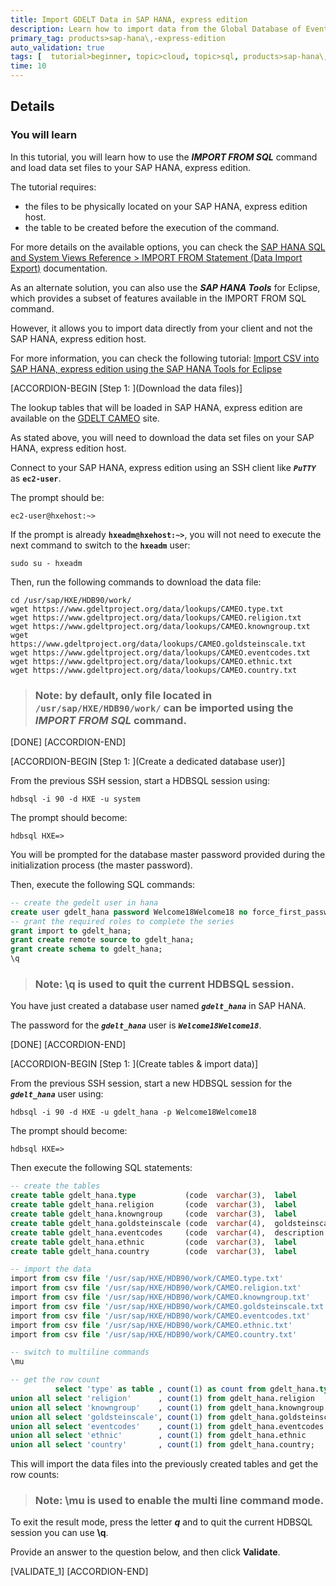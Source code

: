 ```yaml
---
title: Import GDELT Data in SAP HANA, express edition
description: Learn how to import data from the Global Database of Events, Language and Tone (GDELT) Project into SAP HANA, express edition.
primary_tag: products>sap-hana\,-express-edition
auto_validation: true
tags: [  tutorial>beginner, topic>cloud, topic>sql, products>sap-hana\,-express-edition ]
time: 10
---
```


## Details
### You will learn  
In this tutorial, you will learn how to use the ***IMPORT FROM SQL*** command and load data set files to your SAP HANA, express edition.

The tutorial requires:

 - the files to be physically located on your SAP HANA, express edition host.
 - the table to be created before the execution of the command.

For more details on the available options, you can check the <a href="https://help.sap.com/viewer/4fe29514fd584807ac9f2a04f6754767/latest/en-US/20f712e175191014907393741fadcb97.html" target="&#95;blank">SAP HANA SQL and System Views Reference > IMPORT FROM Statement (Data Import Export)</a> documentation.

As an alternate solution, you can also use the ***SAP HANA Tools*** for Eclipse, which provides a subset of features available in the IMPORT FROM SQL command.

However, it allows you to import data directly from your client and not the SAP HANA, express edition host.

For more information, you can check the following tutorial: <a href="https://www.sap.com/developer/tutorials/mlb-hxe-import-data-eclipse.html" target="&#95;blank">Import CSV into SAP HANA, express edition using the SAP HANA Tools for Eclipse</a>

[ACCORDION-BEGIN [Step 1: ](Download the data files)]

The lookup tables that will be loaded in SAP HANA, express edition are available on the <a href="https://www.gdeltproject.org/data/lookups/" target="&#95;blank">GDELT CAMEO</a> site.

As stated above, you will need to download the data set files on your SAP HANA, express edition host.

Connect to your SAP HANA, express edition using an SSH client like ***`PuTTY`*** as **`ec2-user`**.

The prompt should be:

```
ec2-user@hxehost:~>
```

If the prompt is already **```hxeadm@hxehost:~>```**, you will not need to execute the next command to switch to the **`hxeadm`** user:

```shell
sudo su - hxeadm
```

Then, run the following commands to download the data file:

```shell
cd /usr/sap/HXE/HDB90/work/
wget https://www.gdeltproject.org/data/lookups/CAMEO.type.txt
wget https://www.gdeltproject.org/data/lookups/CAMEO.religion.txt
wget https://www.gdeltproject.org/data/lookups/CAMEO.knowngroup.txt
wget https://www.gdeltproject.org/data/lookups/CAMEO.goldsteinscale.txt
wget https://www.gdeltproject.org/data/lookups/CAMEO.eventcodes.txt
wget https://www.gdeltproject.org/data/lookups/CAMEO.ethnic.txt
wget https://www.gdeltproject.org/data/lookups/CAMEO.country.txt
```

> ### **Note**: by default, only file located in `/usr/sap/HXE/HDB90/work/` can be imported using the ***IMPORT FROM SQL*** command.

[DONE]
[ACCORDION-END]

[ACCORDION-BEGIN [Step 1: ](Create a dedicated database user)]

From the previous SSH session, start a HDBSQL session using:

```shell
hdbsql -i 90 -d HXE -u system
```

The prompt should become:

```
hdbsql HXE=>
```

You will be prompted for the database master password provided during the initialization process (the master password).

Then, execute the following SQL commands:

```sql
-- create the gedelt user in hana
create user gdelt_hana password Welcome18Welcome18 no force_first_password_change;
-- grant the required roles to complete the series
grant import to gdelt_hana;
grant create remote source to gdelt_hana;
grant create schema to gdelt_hana;
\q
```

> ### **Note:** **\q** is used to quit the current HDBSQL session.

You have just created a database user named ***`gdelt_hana`*** in SAP HANA.

The password for the ***`gdelt_hana`*** user is ***`Welcome18Welcome18`***.

[DONE]
[ACCORDION-END]

[ACCORDION-BEGIN [Step 1: ](Create tables & import data)]

From the previous SSH session, start a new HDBSQL session for the ***`gdelt_hana`*** user using:

```shell
hdbsql -i 90 -d HXE -u gdelt_hana -p Welcome18Welcome18
```

The prompt should become:

```
hdbsql HXE=>
```

Then execute the following SQL statements:

```sql
-- create the tables
create table gdelt_hana.type           (code  varchar(3),  label           varchar(255));
create table gdelt_hana.religion       (code  varchar(3),  label           varchar(255));
create table gdelt_hana.knowngroup     (code  varchar(3),  label           varchar(255));
create table gdelt_hana.goldsteinscale (code  varchar(4),  goldsteinscale  decimal(5,3));
create table gdelt_hana.eventcodes     (code  varchar(4),  description     varchar(255));
create table gdelt_hana.ethnic         (code  varchar(3),  label           varchar(255));
create table gdelt_hana.country        (code  varchar(3),  label           varchar(255));

-- import the data
import from csv file '/usr/sap/HXE/HDB90/work/CAMEO.type.txt'           into gdelt_hana.type           with field delimited by '\t' skip first 1 row fail on invalid data;
import from csv file '/usr/sap/HXE/HDB90/work/CAMEO.religion.txt'       into gdelt_hana.religion       with field delimited by '\t' skip first 1 row fail on invalid data;
import from csv file '/usr/sap/HXE/HDB90/work/CAMEO.knowngroup.txt'     into gdelt_hana.knowngroup     with field delimited by '\t' skip first 1 row fail on invalid data;
import from csv file '/usr/sap/HXE/HDB90/work/CAMEO.goldsteinscale.txt' into gdelt_hana.goldsteinscale with field delimited by '\t' skip first 1 row fail on invalid data;
import from csv file '/usr/sap/HXE/HDB90/work/CAMEO.eventcodes.txt'     into gdelt_hana.eventcodes     with field delimited by '\t' skip first 1 row fail on invalid data;
import from csv file '/usr/sap/HXE/HDB90/work/CAMEO.ethnic.txt'         into gdelt_hana.ethnic         with field delimited by '\t' skip first 1 row fail on invalid data;
import from csv file '/usr/sap/HXE/HDB90/work/CAMEO.country.txt'        into gdelt_hana.country        with field delimited by '\t' skip first 1 row fail on invalid data;

-- switch to multiline commands
\mu

-- get the row count
          select 'type' as table , count(1) as count from gdelt_hana.type
union all select 'religion'      , count(1) from gdelt_hana.religion
union all select 'knowngroup'    , count(1) from gdelt_hana.knowngroup
union all select 'goldsteinscale', count(1) from gdelt_hana.goldsteinscale
union all select 'eventcodes'    , count(1) from gdelt_hana.eventcodes
union all select 'ethnic'        , count(1) from gdelt_hana.ethnic
union all select 'country'       , count(1) from gdelt_hana.country;
```

This will import the data files into the previously created tables and get the row counts:

> ### **Note**: **\mu** is used to enable the multi line command mode.
To exit the result mode, press the letter ***q*** and to quit the current HDBSQL session you can use **\q**.

Provide an answer to the question below, and then click **Validate**.

[VALIDATE_1]
[ACCORDION-END]
